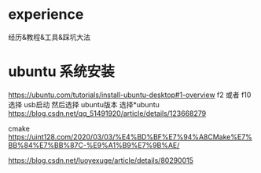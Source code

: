 # experience
经历&amp;教程&amp;工具&amp;踩坑大法

# ubuntu 系统安装
https://ubuntu.com/tutorials/install-ubuntu-desktop#1-overview
f2 或者 f10 选择 usb启动 然后选择 ubuntu版本  选择*ubuntu
https://blog.csdn.net/qq_51491920/article/details/123668279


cmake
https://uint128.com/2020/03/03/%E4%BD%BF%E7%94%A8CMake%E7%BB%84%E7%BB%87C-%E9%A1%B9%E7%9B%AE/


https://blog.csdn.net/luoyexuge/article/details/80290015
